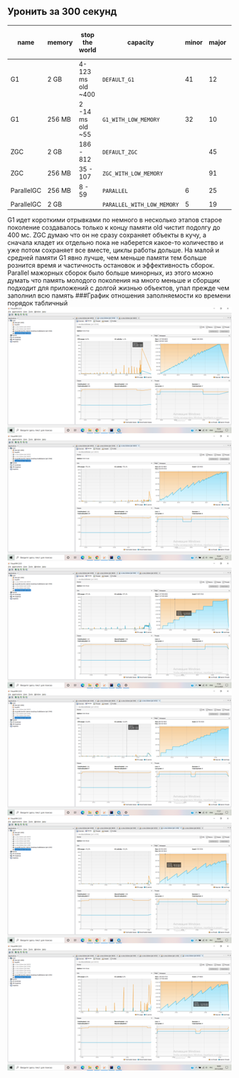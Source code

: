 ## Уронить за 300 секунд

name| memory  |stop the world| capacity | minor | major | total working time GC ms
----|------------|------|---------|----|------ | -----
G1| 2 GB | 4-123 ms old ~400 | `DEFAULT_G1` | 41 | 12 | 4734
G1| 256 MB | 2 -14 ms old ~55 | `G1_WITH_LOW_MEMORY`| 32 | 10 | 752
ZGC| 2 GB | 186 - 812 | `DEFAULT_ZGC` |  | 45 | 25729
ZGC| 256 MB | 35  - 107| `ZGC_WITH_LOW_MEMORY`  |  | 91 | 8426
ParallelGC | 256 MB | 8 - 59 | `PARALLEL` | 6 | 25 | 1290
ParallelGC | 2 GB |  | `PARALLEL_WITH_LOW_MEMORY` | 5 | 19 | 11308

G1 идет короткими отрывками по немного в несколько этапов старое поколение создавалось только к 
концу памяти old чистит подолгу до 400 мс.
ZGC думаю что он не сразу сохраняет объекты в кучу, а сначала кладет 
их отдельно пока не наберется какое-то количество и уже потом сохраняет все вместе, 
циклы работы дольше. На малой и средней памяти G1 явно лучше, чем меньше памяти тем больше 
рознится время и частичность остановок и эффективность сборок. Parallel мажорных сборок
было больше минорных, из этого можно думать что память молодого поколения на много меньше
и сборщик подходит для приложений с долгой жизнью объектов, упал прежде чем заполнил всю 
память
###График отношения заполняемости ко времени порядок табличный 
![img_4.png](img_4.png)
![img_5.png](img_5.png)
![img.png](img.png)
![img_1.png](img_1.png)
![img_2.png](img_2.png)
![img_3.png](img_3.png)
